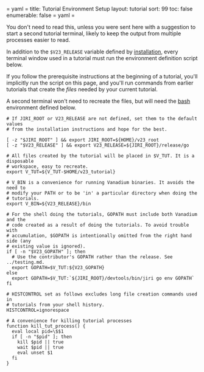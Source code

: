 = yaml =
title: Tutorial Environment Setup
layout: tutorial
sort: 99
toc: false
enumerable: false
= yaml =

You don't need to read this, unless you were sent here with a suggestion to
start a second tutorial terminal, likely to keep the output from multiple
processes easier to read.

In addition to the `$V23_RELEASE` variable defined by [installation], every
terminal window used in a tutorial must run the environment definition script
below.

If you follow the prerequisite instructions at the beginning of a tutorial,
you'll implicitly run the script on this page, and you'll run commands from
earlier tutorials that create the _files_ needed by your current tutorial.

A second terminal won't need to recreate the files, but will need the [bash]
environment defined below.

<!-- @envVars @buildjs @test @testui @completer -->
```
# If JIRI_ROOT or V23_RELEASE are not defined, set them to the default values
# from the installation instructions and hope for the best.

[ -z "$JIRI_ROOT" ] && export JIRI_ROOT=${HOME}/v23_root
[ -z "$V23_RELEASE" ] && export V23_RELEASE=${JIRI_ROOT}/release/go

# All files created by the tutorial will be placed in $V_TUT. It is a disposable
# workspace, easy to recreate.
export V_TUT=${V_TUT-$HOME/v23_tutorial}

# V_BIN is a convenience for running Vanadium binaries. It avoids the need to
# modify your PATH or to be 'in' a particular directory when doing the
# tutorials.
export V_BIN=${V23_RELEASE}/bin

# For the shell doing the tutorials, GOPATH must include both Vanadium and the
# code created as a result of doing the tutorials. To avoid trouble with
# accumulation, $GOPATH is intentionally omitted from the right hand side (any
# existing value is ignored).
if [ -n "$V23_GOPATH" ]; then
  # Use the contributor's GOPATH rather than the release. See ../testing.md.
  export GOPATH=$V_TUT:${V23_GOPATH}
else
  export GOPATH=$V_TUT:`${JIRI_ROOT}/devtools/bin/jiri go env GOPATH`
fi

# HISTCONTROL set as follows excludes long file creation commands used in
# tutorials from your shell history.
HISTCONTROL=ignorespace

# A convenience for killing tutorial processes
function kill_tut_process() {
  eval local pid=\$$1
  if [ -n "$pid" ]; then
    kill $pid || true
    wait $pid || true
    eval unset $1
  fi
}
```

[installation]: /installation/
[bash]: /tutorials/faq.html#why-bash-
